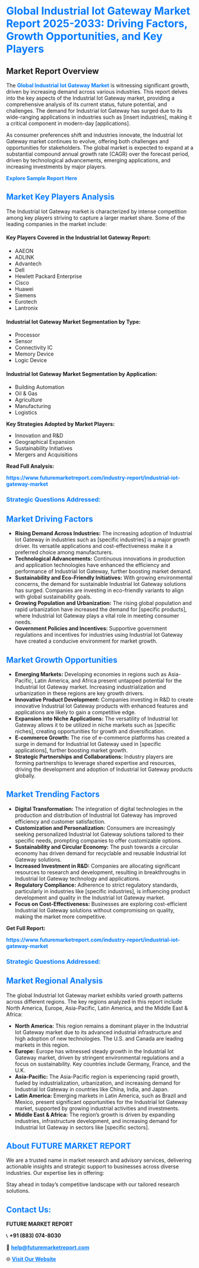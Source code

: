 <h1 style="color: #007BFF;">Global Industrial Iot Gateway Market Report 2025-2033: Driving Factors, Growth Opportunities, and Key Players</h1>

<section id="overview">
<h2>Market Report Overview</h2>
<p>The <a href="https://www.futuremarketreport.com/industry-report/industrial-iot-gateway-market" style="color: #007BFF; text-decoration: none;"><strong>Global Industrial Iot Gateway Market</strong></a> is witnessing significant growth, driven by increasing demand across various industries. This report delves into the key aspects of the Industrial Iot Gateway market, providing a comprehensive analysis of its current status, future potential, and challenges. The demand for Industrial Iot Gateway has surged due to its wide-ranging applications in industries such as [insert industries], making it a critical component in modern-day [applications].</p>
<p>As consumer preferences shift and industries innovate, the Industrial Iot Gateway market continues to evolve, offering both challenges and opportunities for stakeholders. The global market is expected to expand at a substantial compound annual growth rate (CAGR) over the forecast period, driven by technological advancements, emerging applications, and increasing investments by major players.</p>
</section>

<section id="overview">
<p><a href="https://www.futuremarketreport.com/request-sample/reportId=63249" style="color: #007BFF; text-decoration: none;"><strong>Explore Sample Report Here</strong></a></p>
</section>

<section id="key-players">
<h2 style="color: #007BFF;">Market Key Players Analysis</h2>
<p>The Industrial Iot Gateway market is characterized by intense competition among key players striving to capture a larger market share. Some of the leading companies in the market include:</p>
<h4>Key Players Covered in the Industrial Iot Gateway Report:</h4>
<ul><li>AAEON</li><li>ADLINK</li><li>Advantech</li><li>Dell</li><li>Hewlett Packard Enterprise</li><li>Cisco</li><li>Huawei</li><li>Siemens</li><li>Eurotech</li><li>Lantronix</li></ul>
<h4>Industrial Iot Gateway Market Segmentation by Type:</h4>
<ul><li>Processor</li><li>Sensor</li><li>Connectivity IC</li><li>Memory Device</li><li>Logic Device</li></ul>

<h4>Industrial Iot Gateway Market Segmentation by Application:</h4>
<ul><li>Building Automation</li><li>Oil &amp; Gas</li><li>Agriculture</li><li>Manufacturing</li><li>Logistics</li></ul>
<p><strong>Key Strategies Adopted by Market Players:</strong></p>
<ul>
<li>Innovation and R&D</li>
<li>Geographical Expansion</li>
<li>Sustainability Initiatives</li>
<li>Mergers and Acquisitions</li>
</ul>
</section>

<section>
<p><strong>Read Full Analysis: </strong></p><a href="https://www.futuremarketreport.com/industry-report/industrial-iot-gateway-market" style="color: #007BFF; text-decoration: none;"><strong>https://www.futuremarketreport.com/industry-report/industrial-iot-gateway-market</strong></a>
<h3 style="color: #007BFF;">Strategic Questions Addressed:</h3>
</section>

<section id="driving-factors">
<h2 style="color: #007BFF;">Market Driving Factors</h2>
<ul>
<li><strong>Rising Demand Across Industries:</strong> The increasing adoption of Industrial Iot Gateway in industries such as [specific industries] is a major growth driver. Its versatile applications and cost-effectiveness make it a preferred choice among manufacturers.</li>
<li><strong>Technological Advancements:</strong> Continuous innovations in production and application technologies have enhanced the efficiency and performance of Industrial Iot Gateway, further boosting market demand.</li>
<li><strong>Sustainability and Eco-Friendly Initiatives:</strong> With growing environmental concerns, the demand for sustainable Industrial Iot Gateway solutions has surged. Companies are investing in eco-friendly variants to align with global sustainability goals.</li>
<li><strong>Growing Population and Urbanization:</strong> The rising global population and rapid urbanization have increased the demand for [specific products], where Industrial Iot Gateway plays a vital role in meeting consumer needs.</li>
<li><strong>Government Policies and Incentives:</strong> Supportive government regulations and incentives for industries using Industrial Iot Gateway have created a conducive environment for market growth.</li>
</ul>
</section>

<section id="growth-opportunities">
<h2 style="color: #007BFF;">Market Growth Opportunities</h2>
<ul>
<li><strong>Emerging Markets:</strong> Developing economies in regions such as Asia-Pacific, Latin America, and Africa present untapped potential for the Industrial Iot Gateway market. Increasing industrialization and urbanization in these regions are key growth drivers.</li>
<li><strong>Innovative Product Development:</strong> Companies investing in R&D to create innovative Industrial Iot Gateway products with enhanced features and applications are likely to gain a competitive edge.</li>
<li><strong>Expansion into Niche Applications:</strong> The versatility of Industrial Iot Gateway allows it to be utilized in niche markets such as [specific niches], creating opportunities for growth and diversification.</li>
<li><strong>E-commerce Growth:</strong> The rise of e-commerce platforms has created a surge in demand for Industrial Iot Gateway used in [specific applications], further boosting market growth.</li>
<li><strong>Strategic Partnerships and Collaborations:</strong> Industry players are forming partnerships to leverage shared expertise and resources, driving the development and adoption of Industrial Iot Gateway products globally.</li>
</ul>
</section>

<section id="trending-factors">
<h2 style="color: #007BFF;">Market Trending Factors</h2>
<ul>
<li><strong>Digital Transformation:</strong> The integration of digital technologies in the production and distribution of Industrial Iot Gateway has improved efficiency and customer satisfaction.</li>
<li><strong>Customization and Personalization:</strong> Consumers are increasingly seeking personalized Industrial Iot Gateway solutions tailored to their specific needs, prompting companies to offer customizable options.</li>
<li><strong>Sustainability and Circular Economy:</strong> The push towards a circular economy has driven demand for recyclable and reusable Industrial Iot Gateway solutions.</li>
<li><strong>Increased Investment in R&D:</strong> Companies are allocating significant resources to research and development, resulting in breakthroughs in Industrial Iot Gateway technology and applications.</li>
<li><strong>Regulatory Compliance:</strong> Adherence to strict regulatory standards, particularly in industries like [specific industries], is influencing product development and quality in the Industrial Iot Gateway market.</li>
<li><strong>Focus on Cost-Effectiveness:</strong> Businesses are exploring cost-efficient Industrial Iot Gateway solutions without compromising on quality, making the market more competitive.</li>
</ul>
</section>

<section>
<p><strong>Get Full Report: </strong></p><a href="https://www.futuremarketreport.com/industry-report/industrial-iot-gateway-market" style="color: #007BFF; text-decoration: none;"><strong>https://www.futuremarketreport.com/industry-report/industrial-iot-gateway-market</strong></a>
<h3 style="color: #007BFF;">Strategic Questions Addressed:</h3>
</section>


<section id="regional-analysis">
<h2 style="color: #007BFF;">Market Regional Analysis</h2>
<p>The global Industrial Iot Gateway market exhibits varied growth patterns across different regions. The key regions analyzed in this report include North America, Europe, Asia-Pacific, Latin America, and the Middle East & Africa:</p>
<ul>
<li><strong>North America:</strong> This region remains a dominant player in the Industrial Iot Gateway market due to its advanced industrial infrastructure and high adoption of new technologies. The U.S. and Canada are leading markets in this region.</li>
<li><strong>Europe:</strong> Europe has witnessed steady growth in the Industrial Iot Gateway market, driven by stringent environmental regulations and a focus on sustainability. Key countries include Germany, France, and the U.K.</li>
<li><strong>Asia-Pacific:</strong> The Asia-Pacific region is experiencing rapid growth, fueled by industrialization, urbanization, and increasing demand for Industrial Iot Gateway in countries like China, India, and Japan.</li>
<li><strong>Latin America:</strong> Emerging markets in Latin America, such as Brazil and Mexico, present significant opportunities for the Industrial Iot Gateway market, supported by growing industrial activities and investments.</li>
<li><strong>Middle East & Africa:</strong> The region’s growth is driven by expanding industries, infrastructure development, and increasing demand for Industrial Iot Gateway in sectors like [specific sectors].</li>
</ul>
</section>

<footer>
<h2 style="color: #007BFF;">About FUTURE MARKET REPORT</h2>
<p>We are a trusted name in market research and advisory services, delivering actionable insights and strategic support to businesses across diverse industries. Our expertise lies in offering:</p>

<p>Stay ahead in today’s competitive landscape with our tailored research solutions.</p>

<h2 style="color: #007BFF;">Contact Us:</h2>
<p><strong>FUTURE MARKET REPORT</strong></p>
<p>📞 <strong>+91 (883) 074-8030</strong></p>
<p>📧 <strong><a href="mailto:help@futuremarketreport.com" style="color: #007BFF;">help@futuremarketreport.com</a></strong></p>
<p>🌐 <strong><a href="https://www.futuremarketreport.com/" style="color: #007BFF;">Visit Our Website</a></strong></p>
</footer>